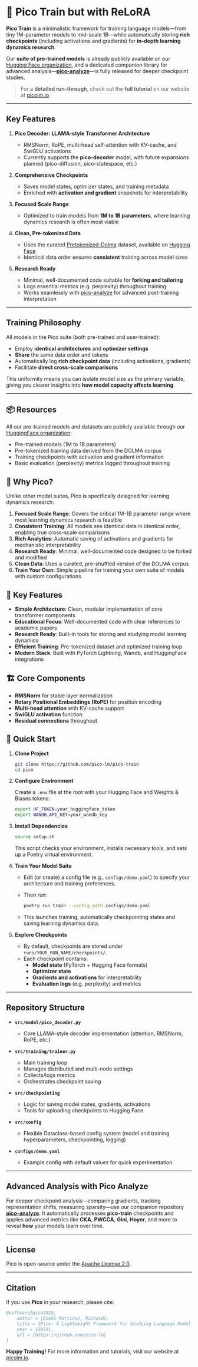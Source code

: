# 🚀 **Pico Train** but with **ReLoRA**

**Pico Train** is a minimalistic framework for training language models—from tiny 1M-parameter models to mid-scale 1B—while automatically storing **rich checkpoints** (including activations and gradients) for **in-depth learning dynamics research**.

Our **suite of pre-trained models** is already publicly available on our [Hugging Face organization](https://huggingface.co/pico-lm), and a dedicated companion library for advanced analysis—[**pico-analyze**](https://github.com/pico-lm/pico-analyze)—is fully released for deeper checkpoint studies.

> For a **detailed run-through**, check out the **full tutorial** on our website at [picolm.io](https://picolm.io).

---

## **Key Features**

1. **Pico Decoder: LLAMA-style Transformer Architecture**  
   - RMSNorm, RoPE, multi-head self-attention with KV-cache, and SwiGLU activations  
   - Currently supports the **pico-decoder** model, with future expansions planned (pico-diffusion, pico-statespace, etc.)

2. **Comprehensive Checkpoints**  
   - Saves model states, optimizer states, and training metadata  
   - Enriched with **activation and gradient** snapshots for interpretability  

3. **Focused Scale Range**  
   - Optimized to train models from **1M to 1B parameters**, where learning dynamics research is often most viable  

4. **Clean, Pre-tokenized Data**  
   - Uses the curated [Pretokenized-Dolma](https://allenai.org/dolma) dataset, available on [Hugging Face](https://huggingface.co/pico-lm/pretokenized-dolma)  
   - Identical data order ensures **consistent** training across model sizes  

5. **Research Ready**  
   - Minimal, well-documented code suitable for **forking and tailoring**  
   - Logs essential metrics (e.g. perplexity) throughout training  
   - Works seamlessly with [pico-analyze](https://github.com/pico-lm/pico-analyze) for advanced post-training interpretation

---

## **Training Philosophy**

All models in the Pico suite (both pre-trained and user-trained):

- Employ **identical architectures** and **optimizer settings**  
- **Share** the same data order and tokens  
- Automatically log **rich checkpoint data** (including activations, gradients)  
- Facilitate **direct cross-scale comparisons**

This uniformity means you can isolate model size as the primary variable, giving you clearer insights into **how model capacity affects learning**.

---

## 📦 Resources

All our pre-trained models and datasets are publicly available through our [HuggingFace organization](https://huggingface.co/pico-lm):

- Pre-trained models (1M to 1B parameters)
- Pre-tokenized training data derived from the DOLMA corpus
- Training checkpoints with activation and gradient information
- Basic evaluation (perplexity) metrics logged throughout training

## 🌟 Why Pico?

Unlike other model suites, Pico is specifically designed for learning dynamics research:

1. **Focused Scale Range**: Covers the critical 1M-1B parameter range where most learning dynamics research is feasible
2. **Consistent Training**: All models see identical data in identical order, enabling true cross-scale comparisons
3. **Rich Analytics**: Automatic saving of activations and gradients for mechanistic interpretability
4. **Research Ready**: Minimal, well-documented code designed to be forked and modified
5. **Clean Data**: Uses a curated, pre-shuffled version of the DOLMA corpus
6. **Train Your Own**: Simple pipeline for training your own suite of models with custom configurations

## 🔑 Key Features

- **Simple Architecture**: Clean, modular implementation of core transformer components
- **Educational Focus**: Well-documented code with clear references to academic papers
- **Research Ready**: Built-in tools for storing and studying model learning dynamics
- **Efficient Training**: Pre-tokenized dataset and optimized training loop
- **Modern Stack**: Built with PyTorch Lightning, Wandb, and HuggingFace integrations

## 🏗️ Core Components

- **RMSNorm** for stable layer normalization
- **Rotary Positional Embeddings (RoPE)** for position encoding
- **Multi-head attention** with KV-cache support
- **SwiGLU activation** function
- **Residual connections** throughout

## 🚀 Quick Start

1. **Clone Project**

   ```bash
   git clone https://github.com/pico-lm/pico-train
   cd pico
   ```

2. **Configure Environment**

   Create a `.env` file at the root with your Hugging Face and Weights & Biases tokens:

   ```bash
   export HF_TOKEN=your_huggingface_token
   export WANDB_API_KEY=your_wandb_key
   ```

3. **Install Dependencies**

   ```bash
   source setup.sh
   ```

   This script checks your environment, installs necessary tools, and sets up a Poetry virtual environment.

4. **Train Your Model Suite**

   - Edit (or create) a config file (e.g., `configs/demo.yaml`) to specify your architecture and training preferences.
   - Then run:

     ```bash
     poetry run train --config_path configs/demo.yaml
     ```

   - This launches training, automatically checkpointing states and saving learning dynamics data.

5. **Explore Checkpoints**
   - By default, checkpoints are stored under `runs/YOUR_RUN_NAME/checkpoints/`.
   - Each checkpoint contains:
     - **Model state** (PyTorch + Hugging Face formats)
     - **Optimizer state**
     - **Gradients and activations** for interpretability
     - **Evaluation logs** (e.g. perplexity) and metrics

---

## **Repository Structure**

- **`src/model/pico_decoder.py`**  
  - Core LLAMA-style decoder implementation (attention, RMSNorm, RoPE, etc.)

- **`src/training/trainer.py`**  
  - Main training loop  
  - Manages distributed and multi-node settings  
  - Collects/logs metrics  
  - Orchestrates checkpoint saving

- **`src/checkpointing`**  
  - Logic for saving model states, gradients, activations  
  - Tools for uploading checkpoints to Hugging Face

- **`src/config`**  
  - Flexible Dataclass-based config system (model and training hyperparameters, checkpointing, logging)

- **`configs/demo.yaml`**  
  - Example config with default values for quick experimentation

---

## **Advanced Analysis with Pico Analyze**

For deeper checkpoint analysis—comparing gradients, tracking representation shifts, measuring sparsity—use our companion repository [**pico-analyze**](https://github.com/pico-lm/pico-analyze). It automatically processes **pico-train** checkpoints and applies advanced metrics like **CKA**, **PWCCA**, **Gini**, **Hoyer**, and more to reveal **how** your models learn over time.

---

## **License**

Pico is open-source under the [Apache License 2.0](LICENSE).

---

## **Citation**

If you use **Pico** in your research, please cite:

```bibtex
@software{pico2025,
    author = {Diehl Martinez, Richard},
    title = {Pico: A Lightweight Framework for Studying Language Model Learning Dynamics},
    year = {2025},
    url = {https://github.com/pico-lm}
}
```

**Happy Training!** For more information and tutorials, visit our website at [picolm.io](https://picolm.io).

```
